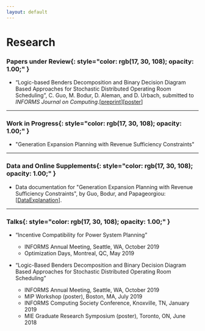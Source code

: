 ```yaml
---
layout: default
---
```


# Research

### **Papers under Review**{: style="color: rgb(17, 30, 108); opacity: 1.00;" }

* “Logic-based Benders Decomposition and Binary Decision Diagram Based Approaches for Stochastic Distributed Operating
Room Scheduling”, C. Guo, M. Bodur, D. Aleman, and D. Urbach, submitted to *INFORMS Journal on Computing*.[[preprint](http://www.optimization-online.org/DB_HTML/2019/07/7320.html)][[poster](/docs/sdors_poster.pdf)]

----------------

### **Work in Progress**{: style="color: rgb(17, 30, 108); opacity: 1.00;" }

* "Generation Expansion Planning with Revenue Sufficiency Constraints"

----------------

### **Data and Online Supplements**{: style="color: rgb(17, 30, 108); opacity: 1.00;" }
* Data documentation for "Generation Expansion Planning with Revenue Sufficiency Constraints", by Guo, Bodur, and Papageorgiou: [[DataExplanation](/docs/profitability_dataDocumentation.pdf)].

----------------

### **Talks**{: style="color: rgb(17, 30, 108); opacity: 1.00;" }

* “Incentive Compatibility for Power System Planning”

  * INFORMS Annual Meeting, Seattle, WA, October 2019
  * Optimization Days, Montreal, QC, May 2019


* “Logic-Based Benders Decomposition and Binary Decision Diagram Based Approaches for Stochastic Distributed Operating Room Scheduling”

  * INFORMS Annual Meeting, Seattle, WA, October 2019
  * MIP Workshop (poster), Boston, MA, July 2019
  * INFORMS Computing Society Conference, Knoxville, TN, January 2019
  * MIE Graduate Research Symposium (poster), Toronto, ON, June 2018
